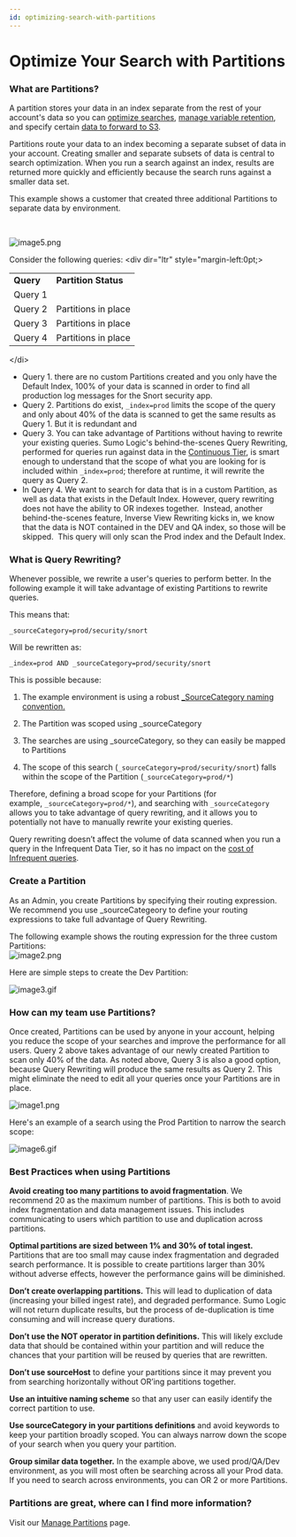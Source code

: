 ```yaml
---
id: optimizing-search-with-partitions
---
```


# Optimize Your Search with Partitions

### What are Partitions?

A partition stores your data in an index separate from the rest of your
account's data so you can [optimize
searches](Optimizing_Search_with_Partitions/...md "Optimize Search Performance"), [manage
variable
retention](../../Manage/Partitions_and_Data_Tiers/11_Manage_Indexes_with_Variable_Retention.md "Manage Indexes with Variable Retention"),
and specify certain [data to forward to
S3](../../Manage/Data-Forwarding/Configure-Data-Forwarding-from-Sumo-Logic-to-S3.md "Forwarding Data from Sumo Logic to S3").

Partitions route your data to an index becoming a separate subset of
data in your account. Creating smaller and separate subsets of data is
central to search optimization. When you run a search against an index,
results are returned more quickly and efficiently because the search
runs against a smaller data set.

This example shows a customer that created three additional Partitions
to separate data by environment.

 

![image5.png](../static/img/Optimize-Search-Performance/Optimizing_Search_with_Partitions/image5.png)

Consider the following queries:
\<div dir="ltr" style="margin-left:0pt;\>

|           |                      |
|-----------|----------------------|
| **Query** | **Partition Status** |
| Query 1   |                      |
| Query 2   | Partitions in place  |
| Query 3   | Partitions in place  |
| Query 4   | Partitions in place  |
\</di\>

* Query 1. there are no custom Partitions created and you only have
    the Default Index, 100% of your data is scanned in order to find all
    production log messages for the Snort security app.
* Query 2. Partitions do exist, `_index=prod` limits the scope of the
    query and only about 40% of the data is scanned to get the same
    results as Query 1. But it is redundant and
* Query 3. You can take advantage of Partitions without having to
    rewrite your existing queries. Sumo Logic's behind-the-scenes Query
    Rewriting, performed for queries run against data in the [Continuous
    Tier](../../Manage/Partitions_and_Data_Tiers/Data_Tiers.md "Analytics Tiers"), is
    smart enough to understand that the scope of what you are looking
    for is included within `_index=prod`; therefore at runtime, it will
    rewrite the query as Query 2.
* In Query 4. We want to search for data that is in a custom
    Partition, as well as data that exists in the Default Index.
    However, query rewriting does not have the ability to OR indexes
    together.  Instead, another behind-the-scenes feature, Inverse View
    Rewriting kicks in, we know that the data is NOT contained in the
    DEV and QA index, so those will be skipped.  This query will only
    scan the Prod index and the Default Index.

### What is Query Rewriting?

Whenever possible, we rewrite a user's queries to perform better. In the
following example it will take advantage of existing Partitions to
rewrite queries.

This means that:

`_sourceCategory=prod/security/snort`

Will be rewritten as:

`_index=prod AND _sourceCategory=prod/security/snort`

This is possible because:

1.  The example environment is using a robust [\_SourceCategory naming
    convention.](../../03Send-Data/01-Design-Your-Deployment/Best-Practices:-Good-Source-Category,-Bad-Source-Category.md)

2.  The Partition was scoped using \_sourceCategory

3.  The searches are using \_sourceCategory, so they can easily be
    mapped to Partitions

4.  The scope of this search (`_sourceCategory=prod/security/snort`)
    falls within the scope of the Partition (`_sourceCategory=prod/*`)

Therefore, defining a broad scope for your Partitions (for
example, `_sourceCategory=prod/*`), and searching with `_sourceCategory`
allows you to take advantage of query rewriting, and it allows you to
potentially not have to manually rewrite your existing queries.

Query rewriting doesn’t affect the volume of data scanned when you run a
query in the Infrequent Data Tier, so it has no impact on the [cost of
Infrequent
queries](../../Manage/Partitions_and_Data_Tiers/Data_Tiers_FAQs.md "Data Tiers FAQs").  

### Create a Partition

As an Admin, you create Partitions by specifying their routing
expression. We recommend you use \_sourceCategeory to define your
routing expressions to take full advantage of Query Rewriting.

The following example shows the routing expression for the three custom
Partitions:  
![image2.png](../static/img/Optimize-Search-Performance/Optimizing_Search_with_Partitions/image2.png)

Here are simple steps to create the Dev Partition:

![image3.gif](../static/img/Optimize-Search-Performance/Optimizing_Search_with_Partitions/image3.gif)

### How can my team use Partitions?

Once created, Partitions can be used by anyone in your account, helping
you reduce the scope of your searches and improve the performance for
all users. Query 2 above takes advantage of our newly created Partition
to scan only 40% of the data. As noted above, Query 3 is also a good
option, because Query Rewriting will produce the same results as Query
2. This might eliminate the need to edit all your queries once your
Partitions are in place.

![image1.png](../static/img/Optimize-Search-Performance/Optimizing_Search_with_Partitions/image1.png)

Here's an example of a search using the Prod Partition to narrow the
search scope:

![image6.gif](../static/img/Optimize-Search-Performance/Optimizing_Search_with_Partitions/image6.gif)

### Best Practices when using Partitions

**Avoid creating too many partitions to avoid fragmentation**. We
recommend 20 as the maximum number of partitions. This is both to avoid
index fragmentation and data management issues. This includes
communicating to users which partition to use and duplication across
partitions.

**Optimal partitions are sized between 1% and 30% of total ingest.**
Partitions that are too small may cause index fragmentation and degraded
search performance. It is possible to create partitions larger than 30%
without adverse effects, however the performance gains will be
diminished.

**Don’t create overlapping partitions.** This will lead to duplication
of data (increasing your billed ingest rate), and degraded performance.
Sumo Logic will not return duplicate results, but the process of
de-duplication is time consuming and will increase query durations.

**Don’t use the NOT operator in partition definitions.** This will
likely exclude data that should be contained within your partition and
will reduce the chances that your partition will be reused by queries
that are rewritten.

**Don’t use sourceHost** to define your partitions since it may prevent
you from searching horizontally without OR’ing partitions together.

**Use an intuitive naming scheme** so that any user can easily identify
the correct partition to use.

**Use sourceCategory in your partitions definitions** and avoid keywords
to keep your partition broadly scoped. You can always narrow down the
scope of your search when you query your partition.

**Group similar data together.** In the example above, we used
prod/QA/Dev environment, as you will most often be searching across all
your Prod data. If you need to search across environments, you can OR 2
or more Partitions.

### Partitions are great, where can I find more information?

Visit our [Manage
Partitions](../../Manage/Partitions_and_Data_Tiers.md "Partitions")
page.
